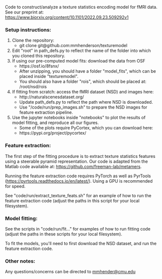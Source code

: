 Code to construct/analyze a texture statistics encoding model for fMRI data.
See our preprint at: https://www.biorxiv.org/content/10.1101/2022.09.23.509292v1

### Setup instructions:
<ol>
  <li>Clone the repository: 
  <ul>
    <li> git clone git@github.com:mmhenderson/texturemodel
  </ul>
  <li>Edit "root" in path_defs.py to reflect the name of the folder into which you cloned this repository.
  <li>If using our pre-computed model fits: download the data from OSF
  <ul>
    <li> https://osf.io/8fsnx/
    <li> After unzipping, you should have a folder "model_fits", which can be placed inside "texturemodel".
    <li> You should also have a folder "rois", which should be placed at: /root/nsd/rois
  </ul>
  <li>If fitting from scratch: access the fMRI dataset (NSD) and images here:
  <ul>
    <li> http://naturalscenesdataset.org/
    <li> Update path_defs.py to reflect the path where NSD is downloaded.
    <li> Use "/code/run/prep_images.sh" to prepare the NSD images for feature extraction pipeline.
  </ul>
  <li>Use the jupyter notebooks inside "notebooks" to plot the results of model fitting, and reproduce all our figures.
  <ul>
    <li> Some of the plots require PyCortex, which you can download here:
    <li> https://pypi.org/project/pycortex/
  </ul>
  
</ol>

### Feature extraction:
The first step of the fitting procedure is to extract texture statistics features using a steerable pyramid representation. Our code is adapted from the Matlab code available at: https://github.com/freeman-lab/metamers. 

Running the feature extraction code requires PyTorch as well as PyrTools (https://pyrtools.readthedocs.io/en/latest/). Using a GPU is recommended for speed. 

See "code/run/extract_texture_feats.sh" for an example of how to run the feature extraction code (adjust the paths in this script for your local filesystem).

### Model fitting:
See the scripts in "code/run/fit..." for examples of how to run fitting code (adjust the paths in these scripts for your local filesystem).

To fit the models, you'll need to first download the NSD dataset, and run the feature extraction code.

### Other notes:

Any questions/concerns can be directed to mmhender@cmu.edu
